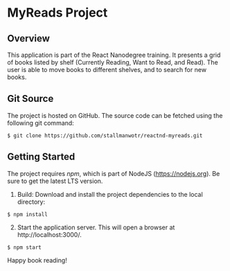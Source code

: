 # MyReads Project

## Overview

This application is part of the React Nanodegree training. It presents a grid of books
listed by shelf (Currently Reading, Want to Read, and Read). The user is able to move
books to different shelves, and to search for new books.

## Git Source

The project is hosted on GitHub. The source code can be fetched using the following git command:
```
$ git clone https://github.com/stallmanwotr/reactnd-myreads.git
```

## Getting Started

The project requires _npm_, which is part of NodeJS (https://nodejs.org). Be sure to
get the latest LTS version.

1. Build: Download and install the project dependencies to the local directory:
```
$ npm install
```

2. Start the application server. This will open a browser at http://localhost:3000/.
```
$ npm start
```
Happy book reading!
